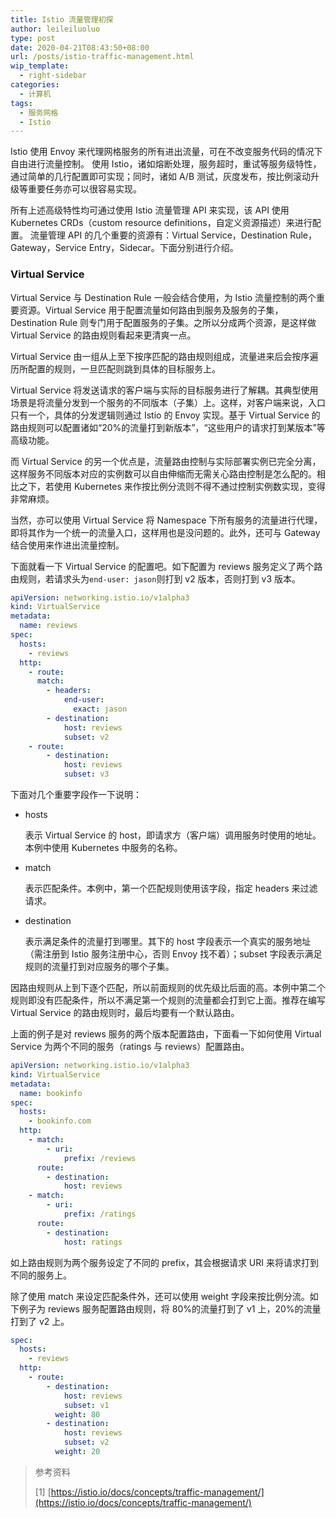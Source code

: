 ```yaml
---
title: Istio 流量管理初探
author: leileiluoluo
type: post
date: 2020-04-21T08:43:50+08:00
url: /posts/istio-traffic-management.html
wip_template:
  - right-sidebar
categories:
  - 计算机
tags:
  - 服务网格
  - Istio
---
```


Istio 使用 Envoy 来代理网格服务的所有进出流量，可在不改变服务代码的情况下自由进行流量控制。
使用 Istio，诸如熔断处理，服务超时，重试等服务级特性，通过简单的几行配置即可实现；同时，诸如 A/B 测试，灰度发布，按比例滚动升级等重要任务亦可以很容易实现。

所有上述高级特性均可通过使用 Istio 流量管理 API 来实现，该 API 使用 Kubernetes CRDs（custom resource definitions，自定义资源描述）来进行配置。
流量管理 API 的几个重要的资源有：Virtual Service，Destination Rule，Gateway，Service Entry，Sidecar。下面分别进行介绍。

### Virtual Service

Virtual Service 与 Destination Rule 一般会结合使用，为 Istio 流量控制的两个重要资源。Virtual Service 用于配置流量如何路由到服务及服务的子集，Destination Rule 则专门用于配置服务的子集。之所以分成两个资源，是这样做 Virtual Service 的路由规则看起来更清爽一点。

Virtual Service 由一组从上至下按序匹配的路由规则组成，流量进来后会按序遍历所配置的规则，一旦匹配则跳到具体的目标服务上。

Virtual Service 将发送请求的客户端与实际的目标服务进行了解耦。其典型使用场景是将流量分发到一个服务的不同版本（子集）上。这样，对客户端来说，入口只有一个，具体的分发逻辑则通过 Istio 的 Envoy 实现。基于 Virtual Service 的路由规则可以配置诸如“20%的流量打到新版本”，“这些用户的请求打到某版本”等高级功能。

而 Virtual Service 的另一个优点是，流量路由控制与实际部署实例已完全分离，这样服务不同版本对应的实例数可以自由伸缩而无需关心路由控制是怎么配的。相比之下，若使用 Kubernetes 来作按比例分流则不得不通过控制实例数实现，变得非常麻烦。

当然，亦可以使用 Virtual Service 将 Namespace 下所有服务的流量进行代理，即将其作为一个统一的流量入口，这样用也是没问题的。此外，还可与 Gateway 结合使用来作进出流量控制。

下面就看一下 Virtual Service 的配置吧。如下配置为 reviews 服务定义了两个路由规则，若请求头为`end-user: jason`则打到 v2 版本，否则打到 v3 版本。

```yaml
apiVersion: networking.istio.io/v1alpha3
kind: VirtualService
metadata:
  name: reviews
spec:
  hosts:
    - reviews
  http:
    - route:
      match:
        - headers:
            end-user:
              exact: jason
        - destination:
            host: reviews
            subset: v2
    - route:
        - destination:
            host: reviews
            subset: v3
```

下面对几个重要字段作一下说明：

- hosts

  表示 Virtual Service 的 host，即请求方（客户端）调用服务时使用的地址。本例中使用 Kubernetes 中服务的名称。

- match

  表示匹配条件。本例中，第一个匹配规则使用该字段，指定 headers 来过滤请求。

- destination

  表示满足条件的流量打到哪里。其下的 host 字段表示一个真实的服务地址（需注册到 Istio 服务注册中心，否则 Envoy 找不着）；subset 字段表示满足规则的流量打到对应服务的哪个子集。

因路由规则从上到下逐个匹配，所以前面规则的优先级比后面的高。本例中第二个规则即没有匹配条件，所以不满足第一个规则的流量都会打到它上面。推荐在编写 Virtual Service 的路由规则时，最后均要有一个默认路由。

上面的例子是对 reviews 服务的两个版本配置路由，下面看一下如何使用 Virtual Service 为两个不同的服务（ratings 与 reviews）配置路由。

```yaml
apiVersion: networking.istio.io/v1alpha3
kind: VirtualService
metadata:
  name: bookinfo
spec:
  hosts:
    - bookinfo.com
  http:
    - match:
        - uri:
            prefix: /reviews
      route:
        - destination:
            host: reviews
    - match:
        - uri:
            prefix: /ratings
      route:
        - destination:
            host: ratings
```

如上路由规则为两个服务设定了不同的 prefix，其会根据请求 URI 来将请求打到不同的服务上。

除了使用 match 来设定匹配条件外，还可以使用 weight 字段来按比例分流。如下例子为 reviews 服务配置路由规则，将 80%的流量打到了 v1 上，20%的流量打到了 v2 上。

```yaml
spec:
  hosts:
    - reviews
  http:
    - route:
        - destination:
            host: reviews
            subset: v1
          weight: 80
        - destination:
            host: reviews
            subset: v2
          weight: 20
```

> 参考资料
>
> [1] [https://istio.io/docs/concepts/traffic-management/](https://istio.io/docs/concepts/traffic-management/)
